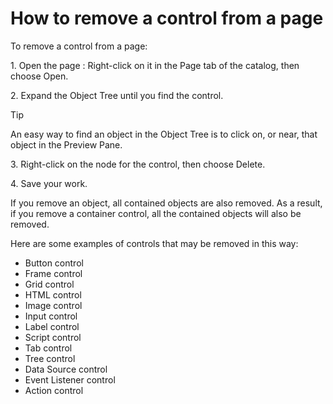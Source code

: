 # How to remove a control from a page

To remove a control from a page:

1. Open the page : Right-click on it in the Page tab of the catalog, then choose Open.

2. Expand the Object Tree until you find the control.

> [!TIP]
> An easy way to find an object in the Object Tree is to click on, or near, that object in the Preview Pane.

3. Right-click on the node for the control, then choose Delete.

4. Save your work.

If you remove an object, all contained objects are also removed. As a result, if you remove a container control, all the contained objects will also be removed.

Here are some examples of controls that may be removed in this way:

- Button control
- Frame control
- Grid control
- HTML control
- Image control
- Input control
- Label control
- Script control
- Tab control
- Tree control
- Data Source control
- Event Listener control
- Action control